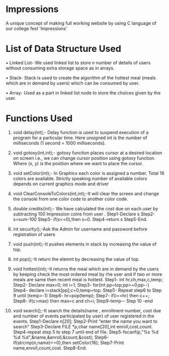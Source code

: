 # Impressions
A unique concept of making full working website by using C language of our college fest 'Impressions' 

# List of Data Structure Used

•	Linked List- We used linked list to store n number of details of users without consuming extra storage space as in arrays.

•	Stack- Stack is used to create the algorithm of the hottest meal (meals which are in demand by users) which can be consumed by user.

•	Array- Used as a part in linked list node to store the choices given by the user.







# Functions Used
1.	void delay(int);- Delay function is used to suspend execution of a program for a particular time. Here unsigned int is the number of milliseconds (1 second = 1000 milliseconds). 

2.	void gotoxy(int,int);- gotoxy function places cursor at a desired location on screen i.e., we can change cursor position using gotoxy function. Where (x, y) is the position where we want to place the cursor.

3.	void setColor(int);- In Graphics each color is assigned a number. Total 16 colors are available. Strictly speaking number of available colors depends on current graphics mode and driver
 
4.	void ClearConsoleToColors(int,int);-It will clear the screen and change the console from one color code to another color code.

5.	double credits(int);- We have calculated the cost due on each user by subtracting 100 Impression coins from user . 
       Step1-Declare s
       Step2-s=sum-100
       Step3- if(s<=0),then s=0.
       Step4-return s
      Step5-End.

6.	int security();-Ask the Admin for username and password before registration of users

7.	void push(int);-It pushes elements in stack by increasing the value of top.

8.	int pop();-It return the elemnt by decreasing the value of top.

9.	void hottest(int);-It returns the meal which are in demand by the users by keeping check the most ordered meal by rhe user and if two or more meals are same then recent meal is hottest.
Step1- int hr,ch,max,c,temp;
Step2- Declare max=0; int i=1;
Step3- for(int pp=top;pp>=0;pp--)
Step4-  declare  i=stack[pp];c=0;temp=top;
Step5- Repeat step6 to Step 9 until (temp>-1)
Step6-  hr=pop(temp);
Step7-   if(i==hr) then c++;
Step8-   if(c>max) then max=c and ch=i;
Step9-temp--
Step 10 -end

10. void search();-It search the details(name , enrollment number, cost due and number of events participated by user) of user registered in the events. 
    Step1-Declare n[20];
    Step2-Print “enter the name you want to search"
    Step3-Declare FILE *p,char name[20],int enroll,cost,count.
   Step4-repeat step 5 to step 7  until end of file.
   Step5-fscanf(p,"%s %d %d %d",&name,&enroll,&count,&cost);
   Step6-if(strcmp(n,name)==0),then  setColor(16);
   Step7-Print name,enroll,count,cost.
   Step8-End.
